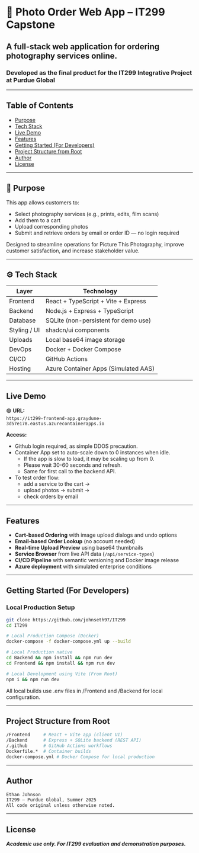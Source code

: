 # 📸 Photo Order Web App – IT299 Capstone

## A full-stack web application for ordering photography services online.

### Developed as the final product for the IT299 Integrative Project at Purdue Global

---

## Table of Contents
- [Purpose](#-purpose)
- [Tech Stack](#-tech-stack)
- [Live Demo](#live-demo)
- [Features](#features)
- [Getting Started (For Developers)](#getting-started-for-developers)
- [Project Structure from Root](#project-structure-from-root)
- [Author](#author)
- [License](#license)

---

## 🎯 Purpose

This app allows customers to:

- Select photography services (e.g., prints, edits, film scans)
- Add them to a cart
- Upload corresponding photos
- Submit and retrieve orders by email or order ID — no login required

Designed to streamline operations for Picture This Photography, improve customer satisfaction, and increase stakeholder value.

---

## ⚙️ Tech Stack

| Layer        | Technology                           |
|-------------|----------------------------------------|
| Frontend     | React + TypeScript + Vite + Express   |
| Backend      | Node.js + Express + TypeScript        |
| Database     | SQLite (non-persistent for demo use)  |
| Styling / UI | shadcn/ui components                  |
| Uploads      | Local base64 image storage            |
| DevOps       | Docker + Docker Compose               |
| CI/CD        | GitHub Actions                        |
| Hosting      | Azure Container Apps (Simulated AAS)  |

---

## Live Demo

🟢 **URL:**  
`https://it299-frontend-app.graydune-3d57e178.eastus.azurecontainerapps.io`

**Access:**  

- Github login required, as simple DDOS precaution.
- Container App set to auto-scale down to 0 instances when idle.
  - If the app is slow to load, it may be scaling up from 0.
  - Please wait 30-60 seconds and refresh.
  - Same for first call to the backend API.
- To test order flow:
  - add a service to the cart →
  - upload photos → submit →
  - check orders by email

---

## Features

- **Cart-based Ordering** with image upload dialogs and undo options
- **Email-based Order Lookup** (no account needed)
- **Real-time Upload Preview** using base64 thumbnails
- **Service Browser** from live API data (`/api/service-types`)
- **CI/CD Pipeline** with semantic versioning and Docker image release
- **Azure deployment** with simulated enterprise conditions

---

## Getting Started (For Developers)

### Local Production Setup

```bash
git clone https://github.com/johnseth97/IT299
cd IT299

# Local Production Compose (Docker)
docker-compose -f docker-compose.yml up --build

# Local Production native
cd Backend && npm install && npm run dev
cd Frontend && npm install && npm run dev

# Local Development using Vite (From Root)
npm i && npm run dev

```

All local builds use .env files in /Frontend and /Backend for local configuration.

---

## Project Structure from Root

```sh
/Frontend     # React + Vite app (client UI)
/Backend      # Express + SQLite backend (REST API)
/.github      # GitHub Actions workflows
Dockerfile.*  # Container builds
docker-compose.yml # Docker Compose for local production
```

---

## Author

```markdown
Ethan Johnson
IT299 – Purdue Global, Summer 2025
All code original unless otherwise noted.
```

---

## License

***Academic use only. For IT299 evaluation and demonstration purposes.***

